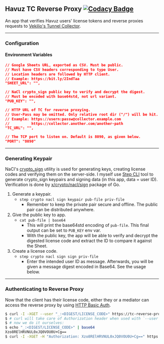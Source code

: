 ## Havuz TC Reverse Proxy [![Codacy Badge](https://api.codacy.com/project/badge/Grade/6c8f37ee6d1b4e23982b13be8568c94c)](https://www.codacy.com/app/0xbkt/backend?utm_source=github.com&amp;utm_medium=referral&amp;utm_content=havuz/backend&amp;utm_campaign=Badge_Grade)

An app that verifies Havuz users' license tokens and
reverse proxies requests to [Vekilio's Tunnel Collector](https://github.com/Vekilio/tunnel-collector).

---

### Configuration

#### Environment Variables

```json
// Google Sheets URL, exported as CSV. Must be public.
// Must have CSV headers corresponding to type User.
// Location headers are followed by HTTP client.
// Example: https://bit.ly/2IndTaa
"SHEET_URL": "",

// NaCl crypto_sign public key to verify and decrypt the digest.
// Must be encoded with base64std, not url variant.
"PUB_KEY": "",

// HTTP URL of TC for reverse proxying.
// User-Pass may be omitted. Only relative root dir ("/") will be hit.
// Example: https://usern:passw@collector.example.com
//          https://collector.another.com/another-path
"TC_URL": "",

// The TCP port to listen on. Default is 8090, as given below.
"PORT": "8090"
```

---

### Generating Keypair

NaCl's [crypto_sign](https://nacl.cr.yp.to/sign.html) utility is used for generating keys, creating license codes and verifying them on the server-side. I myself use [Step CLI](https://github.com/smallstep/cli) tool to generate crypto_sign keypairs and signing data (in this app, data = user ID). Verification is done by [x/crypto/nacl/sign](https://godoc.org/golang.org/x/crypto/nacl/sign) package of Go.

1. Generate a keypair.
   - `step crypto nacl sign keypair pub-file priv-file`
     - Remember to keep the private pair secure and offline.
       The public pair can be distributed anywhere.
2. Give the public key to app.
   - `cat pub-file | base64`
     - This will print the base64std encoding of `pub-file`.
       This final output can be set to `PUB_KEY` env var.
     - With the public key, the app will be able to verify and
       decrypt the digested license code and extract the ID to
       compare it against the Sheet.
3. Create a license code.
   - `step crypto nacl sign sign priv-file`
     - Enter the intended user ID as message. Afterwards, you will be given a message digest encoded in Base64.
       See the usage below.

---

### Authenticating to Reverse Proxy

Now that the client has their license code, either they or a mediator can access the reverse proxy by using [HTTP Basic Auth](https://developer.mozilla.org/en-US/docs/Web/HTTP/Headers/Authorization).

```bash
$ curl -I -XGET --user "_:<DIGEST/LICENSE_CODE>" https://tc-reverse-proxy:8090
$ # curl will take care of Authorization header when used with `--user` flag.
$ # now we do it ourselves:
$ echo "_:<DIGEST/LICENSE_CODE>" | base64
Xzo8RElHRVNUL0xJQ0VOU0U+Cg==
$ curl -I -XGET -H "Authorization: Xzo8RElHRVNUL0xJQ0VOU0U+Cg==" https://tc-reverse-proxy:8090
```
